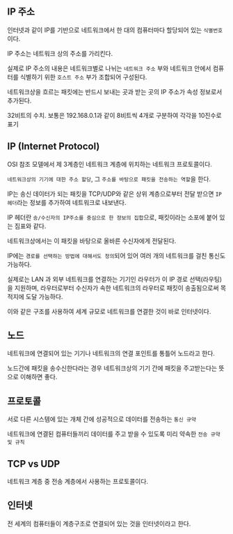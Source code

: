 ## IP 주소

인터넷과 같이 IP를 기반으로 네트워크에서 한 대의 컴퓨터마다 할당되어 있는 `식별번호`이다.

IP 주소는 네트워크 상의 주소를 가리킨다.

실제로 IP 주소의 내용은 네트워크별로 나뉘는 `네트워크 주소` 부와 네트워크 안에서 컴퓨터를 식별하기 위한 `호스트 주소` 부가 조합되어 구성된다.

네트워크상을 흐르는 패킷에는 반드시 보내는 곳과 받는 곳의 IP 주소가 속성 정보로서 추가된다.

32비트의 수치. 보통은 192.168.0.1과 같이 8비트씩 4개로 구분하여 각각을 10진수로 표기

## IP (Internet Protocol)

OSI 참조 모델에서 제 3계층인 네트워크 계층에 위치하는 네트워크 프로토콜이다.

`네트워크상의 기기에 대한 주소 할당`, 그 `주소를 바탕으로 패킷을 전송하는 역할`을 한다.

IP는 송신 데이터가 되는 패킷을 TCP/UDP와 같은 상위 계층으로부터 전달 받으면 `IP 헤더`라는 정보를 추가하여 네트워크로 내보낸다.

IP 헤더란 `송/수신자의 IP주소를 중심으로 한 정보의 집합`으로, 패킷이라는 소포에 붙어 있는 짐표와 같다.

네트워크상에서는 이 패킷을 바탕으로 올바른 수신자에게 전달된다.

IP에는 `경로를 선택하는 방법에 대해서도 정의`되어 있어 여러 개의 네트워크를 걸친 통신도 가능하다.

실제로는 LAN 과 외부 네트워크를 연결하는 기기인 라우터가 이 IP 경로 선택(라우팅)을 지원하며, 라우터로부터 수신자가 속한 네트워크의 라우터로 패킷이 송출됨으로써 목적지에 도달 가능하다.

이와 같은 구조를 사용하여 세계 규모로 네트워크를 연결한 것이 바로 인터넷이다.

## 노드

네트워크에 연결되어 있는 기기나 네트워크의 연결 포인트를 통틀어 노드라고 한다.

노드간에 패킷을 송수신한다라는 경우 네트워크상의 기기 간에 패킷을 주고받는다는 뜻으로 이해하면 좋다.

## 프로토콜

서로 다른 시스템에 있는 개체 간에 성공적으로 데이터를 전송하는 `통신 규약`

네트워크에 연결된 컴퓨터들끼리 데이터를 주고 받을 수 있도록 미리 약속한 `전송 규약 및 규칙`

## TCP vs UDP

네트워크 계층 중 전송 계층에서 사용하는 프로토콜이다.

## 인터넷

전 세계의 컴퓨터들이 계층구조로 연결되어 있는 것을 인터넷이라고 한다.
